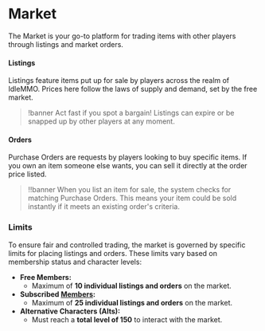 # Market

The Market is your go-to platform for trading items with other players through listings and market orders.

#### Listings

Listings feature items put up for sale by players across the realm of IdleMMO. Prices here follow the laws of supply and demand, set by the free market.

>!banner Act fast if you spot a bargain! Listings can expire or be snapped up by other players at any moment.

#### Orders

Purchase Orders are requests by players looking to buy specific items. If you own an item someone else wants, you can sell it directly at the order price listed.

>!!banner When you list an item for sale, the system checks for matching Purchase Orders. This means your item could be sold instantly if it meets an existing order's criteria.

### Limits

To ensure fair and controlled trading, the market is governed by specific limits for placing listings and orders. These limits vary based on membership status and character levels:

- **Free Members:**
  - Maximum of **10 individual listings and orders** on the market.
- **Subscribed [Members](/wiki/character/membership):**
  - Maximum of **25 individual listings and orders** on the market.
- **Alternative Characters (Alts):**
  - Must reach a **total level of 150** to interact with the market.
